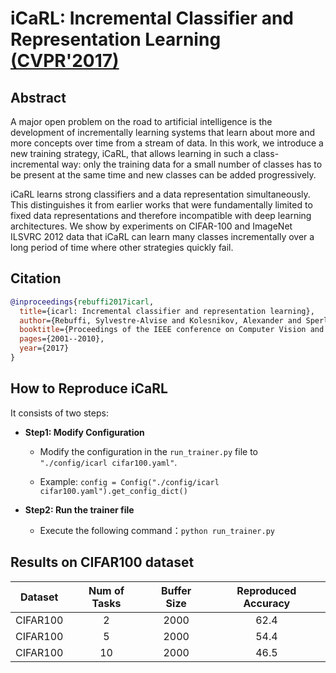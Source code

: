 # iCaRL: Incremental Classifier and Representation Learning [(CVPR'2017)](https://arxiv.org/abs/1611.07725)



## Abstract

A major open problem on the road to artificial intelligence is the development of incrementally learning systems that learn about more and more concepts over time from a stream of data. In this work, we introduce a new training strategy, iCaRL, that allows learning in such a class-incremental way: only the training data for a small number of classes has to be present at the same time and new classes can be added progressively.

iCaRL learns strong classifiers and a data representation simultaneously. This distinguishes it from earlier works that were fundamentally limited to fixed data representations and therefore incompatible with deep learning architectures. We show by experiments on CIFAR-100 and ImageNet ILSVRC 2012 data that iCaRL can learn many classes incrementally over a long period of time where other strategies quickly fail.



## Citation

~~~bibtex
@inproceedings{rebuffi2017icarl,
  title={icarl: Incremental classifier and representation learning},
  author={Rebuffi, Sylvestre-Alvise and Kolesnikov, Alexander and Sperl, Georg and Lampert, Christoph H},
  booktitle={Proceedings of the IEEE conference on Computer Vision and Pattern Recognition},
  pages={2001--2010},
  year={2017}
}
~~~



## How to Reproduce iCaRL

It consists of two steps:

* **Step1: Modify Configuration**

  * Modify the configuration in the `run_trainer.py` file to `"./config/icarl cifar100.yaml"`.

  * Example: `config = Config("./config/icarl cifar100.yaml").get_config_dict()`

* **Step2: Run the trainer file**

  * Execute the following command：`python run_trainer.py`



## Results on CIFAR100 dataset

| Dataset  | Num of Tasks | Buffer Size | Reproduced Accuracy |
| :------: | :----------: | :---------: | :-----------------: |
| CIFAR100 |      2       |    2000     |        62.4         |
| CIFAR100 |      5       |    2000     |        54.4         |
| CIFAR100 |      10      |    2000     |        46.5         |



